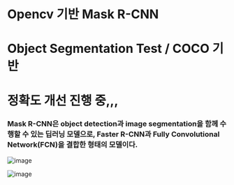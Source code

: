 # Opencv 기반 Mask R-CNN
# Object Segmentation Test / COCO 기반
# 정확도 개선 진행 중,,, 
### Mask R-CNN은 object detection과 image segmentation을 함께 수행할 수 있는 딥러닝 모델으로, Faster R-CNN과 Fully Convolutional Network(FCN)을 결합한 형태의 모델이다. 

![image](https://user-images.githubusercontent.com/90014998/160544464-b95b84fa-0d19-4499-ae3c-6ff1cd6978ab.png)

![image](https://user-images.githubusercontent.com/90014998/160544654-4f26a317-6e86-4d68-87b5-67dbb396f439.png)

